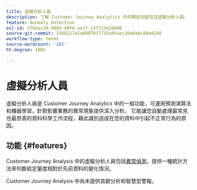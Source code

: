```yaml
---
title: 虛擬分析人員
description: 了解 Customer Journey Analytics 中的哪些功能包含虛擬分析人員。
feature: Anomaly Detection
exl-id: 5fb6ac39-d09d-49f0-ae1f-13f223e20800
source-git-commit: 3348117a5a6007017735a95aec26e6a8c88ad248
workflow-type: tm+mt
source-wordcount: '102'
ht-degree: 100%

---
```


# 虛擬分析人員

虛擬分析人員是 Customer Journey Analytics 中的一組功能，可運用預測演算法和機器學習，針對影響業務的異常現象提供深入分析。 它能讓您自動處理最常見也最昂貴的資料科學工作流程，藉此識別造成在您的資料中引起不正常行為的原因。

## 功能 {#features}

Customer Journey Analysis 中的虛擬分析人員包括[異常偵測](c-anomaly-detection/anomaly-detection.md)，提供一種統計方法來判斷給定量度相對於先前資料的變化情況。

Customer Journey Analysis 中尚未提供貢獻分析和智慧型警報。
